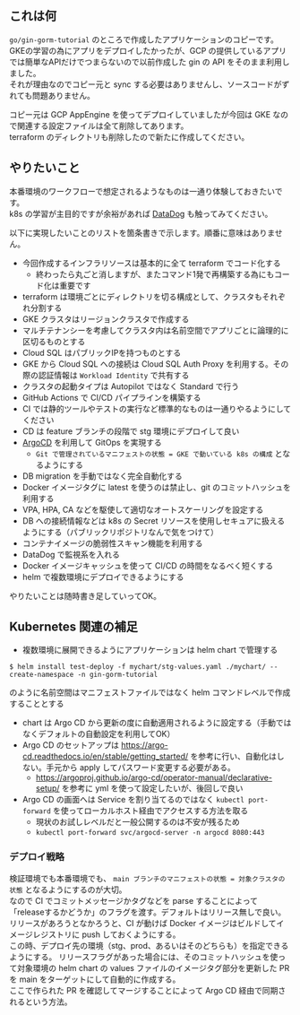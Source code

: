 ## これは何
`go/gin-gorm-tutorial` のところで作成したアプリケーションのコピーです。  
GKEの学習の為にアプリをデプロイしたかったが、GCP の提供しているアプリでは簡単なAPIだけでつまらないので以前作成した gin の API をそのまま利用しました。  
それが理由なのでコピー元と sync する必要はありませんし、ソースコードがずれても問題ありません。

コピー元は GCP AppEngine を使ってデプロイしていましたが今回は GKE なので関連する設定ファイルは全て削除してあります。  
terraform のディレクトリも削除したので新たに作成してください。  

## やりたいこと
本番環境のワークフローで想定されるようなものは一通り体験しておきたいです。  
k8s の学習が主目的ですが余裕があれば [DataDog](https://www.datadoghq.com/ja/?utm_source=Advertisement&utm_medium=GoogleAdsNon1stTierBrand&utm_campaign=GoogleAdsNon1stTierBrand-JPNLangEN&utm_content=Brand&utm_keyword=%2Bdatadog&utm_matchtype=b&gclid=CjwKCAjwo4mIBhBsEiwAKgzXOP0_C_DS7eFCP22B3uqQzLt-_vHMLzMBSgz-8PvLHKsUt4FqABs29hoCJAEQAvD_BwE) 
も触ってみてください。

以下に実現したいことのリストを箇条書きで示します。順番に意味はありません。
- 今回作成するインフラリソースは基本的に全て terraform でコード化する
  - 終わったら丸ごと消しますが、またコマンド1発で再構築する為にもコード化は重要です
- terraform は環境ごとにディレクトリを切る構成として、クラスタもそれぞれ分割する
- GKE クラスタはリージョンクラスタで作成する
- マルチテナンシーを考慮してクラスタ内は名前空間でアプリごとに論理的に区切るものとする
- Cloud SQL はパブリックIPを持つものとする
- GKE から Cloud SQL への接続は Cloud SQL Auth Proxy を利用する。その際の認証情報は `Workload Identity` で共有する
- クラスタの起動タイプは Autopilot ではなく Standard で行う
- GitHub Actions で CI/CD パイプラインを構築する
- CI では静的ツールやテストの実行など標準的なものは一通りやるようにしてください
- CD は feature ブランチの段階で stg 環境にデプロイして良い
- [ArgoCD](https://argoproj.github.io/argo-cd/) を利用して GitOps を実現する
  - `Git で管理されているマニフェストの状態 = GKE で動いている k8s の構成` となるようにする
- DB migration を手動ではなく完全自動化する
- Docker イメージタグに latest を使うのは禁止し、git のコミットハッシュを利用する
- VPA, HPA, CA などを駆使して適切なオートスケーリングを設定する
- DB への接続情報などは k8s の Secret リソースを使用しセキュアに扱えるようにする（パブリックリポジトリなんで気をつけて）
- コンテナイメージの脆弱性スキャン機能を利用する
- DataDog で監視系を入れる
- Docker イメージキャッシュを使って CI/CD の時間をなるべく短くする
- helm で複数環境にデプロイできるようにする

やりたいことは随時書き足していってOK。

## Kubernetes 関連の補足
- 複数環境に展開できるようにアプリケーションは helm chart で管理する
```shell
$ helm install test-deploy -f mychart/stg-values.yaml ./mychart/ --create-namespace -n gin-gorm-tutorial
```
のように名前空間はマニフェストファイルではなく helm コマンドレベルで作成することとする

- chart は Argo CD から更新の度に自動適用されるように設定する（手動ではなくデフォルトの自動設定を利用してOK）
- Argo CD のセットアップは https://argo-cd.readthedocs.io/en/stable/getting_started/ を参考に行い、自動化はしない。手元から apply してパスワード変更する必要がある。
  - https://argoproj.github.io/argo-cd/operator-manual/declarative-setup/ を参考に yml を使って設定したいが、後回しで良い
- Argo CD の画面へは Service を割り当てるのではなく `kubectl port-forward` を使ってローカルホスト経由でアクセスする方法を取る
  - 現状のお試しレベルだと一般公開するのは不安が残るため
  - `kubectl port-forward svc/argocd-server -n argocd 8080:443`

### デプロイ戦略
検証環境でも本番環境でも、 `main ブランチのマニフェストの状態 = 対象クラスタの状態` となるようにするのが大切。  
なので CI でコミットメッセージかタグなどを parse することによって「releaseするかどうか」のフラグを渡す。デフォルトはリリース無しで良い。    
リリースがあろうとなかろうと、CI が動けば Docker イメージはビルドしてイメージレジストリに push しておくようにする。  
この時、デプロイ先の環境（stg、prod、あるいはそのどちらも）を指定できるようにする。
リリースフラグがあった場合には、そのコミットハッシュを使って対象環境の helm chart の values ファイルのイメージタグ部分を更新した PR を main をターゲットにして自動的に作成する。  
ここで作られた PR を確認してマージすることによって Argo CD 経由で同期されるという方法。

